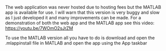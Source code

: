 The web application was never hosted due to hosting fees but the MATLAB app is available for use. I will warn that this version is very buggy and slow as I just developed it and many improvements can be made. 
For a demonstration of both the web app and the MATLAB app see this video: https://youtu.be/7WOmO2sJrZM

To use the MATLAB version all you have to do is download and open the .mlappinstall file in MATLAB and open the app using the App taskbar

